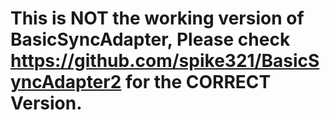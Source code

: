 # This is NOT the working version of BasicSyncAdapter, Please check https://github.com/spike321/BasicSyncAdapter2 for the CORRECT Version.
